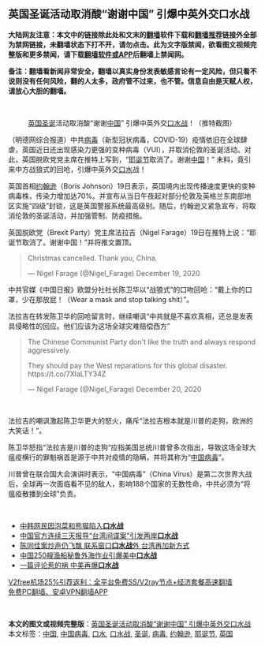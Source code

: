 <h2>英国圣诞活动取消酸“谢谢中国” 引爆中英外交口水战</h2> <p class="notice"><b>大陆网友注意：本文中的链接除此处和文末的<a href="https://github.com/bannedbook/fanqiang" >翻墙</a>软件下载和<a href="https://github.com/killgcd/justmysocks/blob/master/README.md">翻墙推荐</a>链接外全部为禁网链接，未翻墙状态下打不开，请勿点击。此为文字版禁闻，欲看图文视频完整版和更多禁闻，请下载<a href="https://github.com/bannedbook/fanqiang">翻墙软件或APP</a>后翻墙上禁闻网。</p><p>备注：翻墙看新闻非常安全，翻墙以真实身份发表敏感言论有一定风险，但只看不说则没有任何风险，翻的人太多，政府管不过来，也不管。信息自由是天赋人权，请放心大胆的翻墙。</b></p>  <div class="entry"> <br /> <figure><figcaption class="wp-caption-text"><a href="https://www.bannedbook.org/bnews/tag/%e8%8b%b1%e5%9b%bd/" class="st_tag internal_tag" rel="tag" title="标签 英国 下的日志">英国</a><a href="https://www.bannedbook.org/bnews/tag/%E5%9C%A3%E8%AF%9E/" class="st_tag internal_tag" rel="tag" title="标签 圣诞 下的日志">圣诞</a>活动取消酸“谢谢<a href="https://www.bannedbook.org/bnews/tag/%E4%B8%AD%E5%9B%BD/" class="st_tag internal_tag" rel="tag" title="标签 中国 下的日志">中国</a>”  引爆中英外交<a href="https://www.bannedbook.org/bnews/tag/%E5%8F%A3%E6%B0%B4%E6%88%98/" class="st_tag internal_tag" rel="tag" title="标签 口水战 下的日志">口水战</a>！（推特截图）</figcaption></figure> <p>（明德网综合报道）中共<a href="https://www.bannedbook.org/bnews/tag/%e7%97%85%e6%af%92/" class="st_tag internal_tag" rel="tag" title="标签 病毒 下的日志">病毒</a>（新型冠状病毒，COVID-19）疫情依旧在全球肆虐，英国近日还出现感染力更强的变种病毒（VUI），并取消伦敦的圣诞活动。对此，英国脱欧党党主席在推特上写到，“<a href="https://www.bannedbook.org/bnews/tag/%e8%80%b6%e8%af%9e%e8%8a%82/" class="st_tag internal_tag" rel="tag" title="标签 耶诞节 下的日志">耶诞节</a>取消了。谢谢<span class='wp_keywordlink_affiliate'><a href="https://www.bannedbook.org/" title="中国" target="_blank">中国</a></span>！” 未料，竟引来中方战狼式的回呛，引爆中英外交<a href="https://www.bannedbook.org/bnews/tag/%E5%8F%A3%E6%B0%B4/" class="st_tag internal_tag" rel="tag" title="标签 口水 下的日志">口水</a>战！</p> <p>英国首相<a href="https://www.bannedbook.org/bnews/tag/%e7%ba%a6%e7%bf%b0%e9%80%8a/" class="st_tag internal_tag" rel="tag" title="标签 约翰逊 下的日志">约翰逊</a>（Boris Johnson）19日表示，英国境内出现传播速度更快的变种病毒株，传染力增加达70%。并宣布从当日午夜起对部分伦敦及英格兰东南部地区实施“四级”封锁，这是英国警报系统最高级别。随后，约翰逊又紧急宣布，将取消伦敦的圣诞活动，并加强管制、防疫措施。</p> <p>英国脱欧党（Brexit Party）党主席法拉吉（Nigel Farage）19日在推特上说：“耶诞节取消了。谢谢中国！”并将推文置顶。</p> <blockquote class="twitter-tweet" data-width="550" data-dnt="true"> <p>Christmas cancelled. Thank you, China.</p> <p>&mdash; Nigel Farage (@Nigel_Farage) December 19, 2020</p>  </blockquote> <p>中共官媒《中国日报》欧盟分社社长陈卫华以“战狼式”的口吻回呛：“戴上你的口罩，少在那放屁！（Wear a mask and stop talking shit）”。</p> <p>法拉吉在转发陈卫华的回呛留言时，继续嘲讽“中共就是不喜欢真相，还总是发表具侵略性的回应。他们应该为这场全球灾难赔偿西方”</p> <blockquote class="twitter-tweet" data-width="550" data-dnt="true"> <p>The Chinese Communist Party don&#39;t like the truth and always respond aggressively. </p> <p>They should pay the West reparations for this global disaster. https://t.co/7XlaLTY34Z</p> <p>&mdash; Nigel Farage (@Nigel_Farage) December 20, 2020</p>  </blockquote> <p>&nbsp;</p> <p>法拉吉的嘲讽激起陈卫华更大的怒火，痛斥“法拉吉根本就是川普的走狗，欧洲的大笑话！”。</p> <p>陈卫华怒指“法拉吉是川普的走狗“应指美国总统川普曾多次指出，导致这场全球大瘟疫横行的罪魁祸首是源于中共对疫情的隐瞒，并将其称为“<a href="https://www.bannedbook.org/bnews/tag/%e4%b8%ad%e5%9b%bd%e7%97%85%e6%af%92/" class="st_tag internal_tag" rel="tag" title="标签 中国病毒 下的日志">中国病毒</a>”。</p> <p>川普曾在联合国大会演讲时表示，“中国病毒”（China Virus）是第二次世界大战后，全球再一次面临看不见的敌人，影响188个国家的无数性命，中共必须为“将瘟疫散播到全球”负责。</p> <p>&nbsp;</p>  <ul class='op-related-articles' title='相关阅读'> <li><a href='https://www.bannedbook.org/bnews/cbnews/20201206/1443093.html' target='_blank'>中韩网民因泡菜和熊猫陷入<b>口水战</b></a></li> <li><a href='https://www.bannedbook.org/bnews/baitai/20201014/1413581.html' target='_blank'>中国官方连续三天报导“台湾间谍案”引发两岸<b>口水战</b></a></li> <li><a href='https://www.bannedbook.org/bnews/cnnews/hknews/20201008/1410266.html' target='_blank'>陈同佳案炒声仍飞飘 联系窗口<b>口水战</b>外 台湾再加新方式</a></li> <li><a href='https://www.bannedbook.org/bnews/baitai/20200926/1403655.html' target='_blank'>中国250艘渔船秘鲁外海作业引爆美中<b>口水战</b></a></li> <li><a href='https://www.bannedbook.org/bnews/baitai/20200912/1395189.html' target='_blank'>一篇评论惹的祸 中美再爆<b>口水战</b></a></li> </ul> <p class="texttj"> <a href="https://github.com/bannedbook/fanqiang/wiki/V2ray%E6%9C%BA%E5%9C%BA" target="_blank">V2free机场25%引荐返利：全平台免费SS/V2ray节点+经济套餐高速翻墙</a><br/> <a href="https://github.com/bannedbook/fanqiang/wiki/%E7%A6%81%E9%97%BB%E7%BD%91%E5%AE%89%E5%8D%93%E7%BF%BB%E5%A2%99%E6%96%B0%E9%97%BBAPP" target="_blank">免费PC翻墙、安卓VPN翻墙APP</a></p><p>&nbsp;</p><a name='sharetosocial'></a>       <div><b>本文的图文或视频完整版</b>：<a href='https://www.bannedbook.org/bnews/comments/20201223/1453123.html'>英国圣诞活动取消酸“谢谢中国” 引爆中英外交口水战</a></div>  </div><!--END ENTRY--> <div class="postfooter"> <div>本文标签：<a href="https://www.bannedbook.org/bnews/tag/%E4%B8%AD%E5%9B%BD/" rel="tag">中国</a>, <a href="https://www.bannedbook.org/bnews/tag/%e4%b8%ad%e5%9b%bd%e7%97%85%e6%af%92/" rel="tag">中国病毒</a>, <a href="https://www.bannedbook.org/bnews/tag/%E5%8F%A3%E6%B0%B4/" rel="tag">口水</a>, <a href="https://www.bannedbook.org/bnews/tag/%E5%8F%A3%E6%B0%B4%E6%88%98/" rel="tag">口水战</a>, <a href="https://www.bannedbook.org/bnews/tag/%E5%9C%A3%E8%AF%9E/" rel="tag">圣诞</a>, <a href="https://www.bannedbook.org/bnews/tag/%e7%97%85%e6%af%92/" rel="tag">病毒</a>, <a href="https://www.bannedbook.org/bnews/tag/%e7%ba%a6%e7%bf%b0%e9%80%8a/" rel="tag">约翰逊</a>, <a href="https://www.bannedbook.org/bnews/tag/%e8%80%b6%e8%af%9e%e8%8a%82/" rel="tag">耶诞节</a>, <a href="https://www.bannedbook.org/bnews/tag/%e8%8b%b1%e5%9b%bd/" rel="tag">英国</a></div>  </div><!--END POSTFOOTER--> 